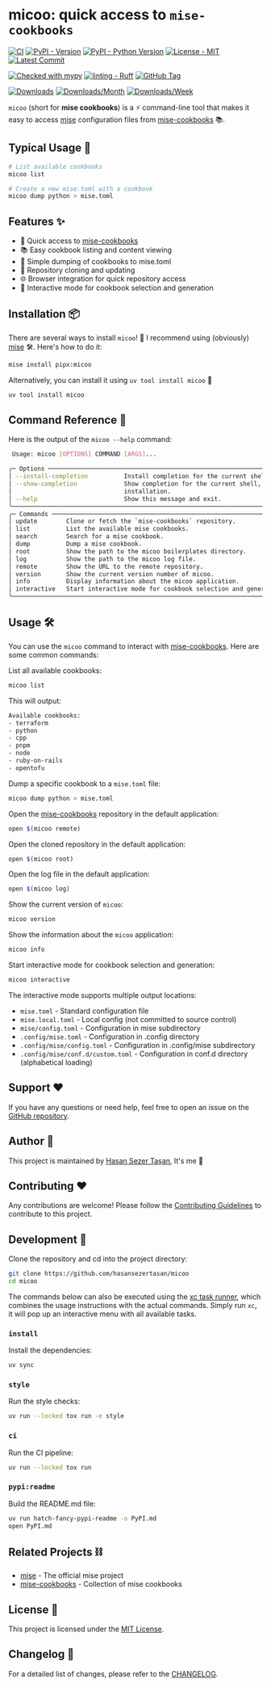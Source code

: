 # micoo: quick access to `mise-cookbooks`

<!-- TODO: Make it work, make it right, make it fast. -->

[![CI](https://github.com/hasansezertasan/micoo/actions/workflows/ci.yml/badge.svg)](https://github.com/hasansezertasan/micoo/actions/workflows/ci.yml)
[![PyPI - Version](https://img.shields.io/pypi/v/micoo.svg)](https://pypi.org/project/micoo)
[![PyPI - Python Version](https://img.shields.io/pypi/pyversions/micoo.svg)](https://pypi.org/project/micoo)
[![License - MIT](https://img.shields.io/github/license/hasansezertasan/micoo.svg)](https://opensource.org/licenses/MIT)
[![Latest Commit](https://img.shields.io/github/last-commit/hasansezertasan/micoo)][micoo]

<!-- [![Coverage](https://codecov.io/gh/hasansezertasan/micoo/graph/badge.svg?token=XXXXXXXXXXX)](https://codecov.io/gh/hasansezertasan/micoo) -->

<!-- [![Coverage](https://img.shields.io/codecov/c/github/hasansezertasan/micoo)](https://codecov.io/gh/hasansezertasan/micoo) -->

<!-- [![Coverage](https://codecov.io/gh/hasansezertasan/micoo/branch/main/graph/badge.svg)](https://codecov.io/gh/hasansezertasan/micoo) -->

[![Checked with mypy](http://www.mypy-lang.org/static/mypy_badge.svg)](http://mypy-lang.org/)
[![linting - Ruff](https://img.shields.io/endpoint?url=https://raw.githubusercontent.com/charliermarsh/ruff/main/assets/badge/v2.json)](https://github.com/astral-sh/ruff)
[![GitHub Tag](https://img.shields.io/github/tag/hasansezertasan/micoo?include_prereleases=&sort=semver&color=black)](https://github.com/hasansezertasan/micoo/releases/)

[![Downloads](https://pepy.tech/badge/micoo)](https://pepy.tech/project/micoo)
[![Downloads/Month](https://pepy.tech/badge/micoo/month)](https://pepy.tech/project/micoo)
[![Downloads/Week](https://pepy.tech/badge/micoo/week)](https://pepy.tech/project/micoo)

`micoo` (short for **mise cookbooks**) is a :zap: command-line tool that makes it easy to access [mise] configuration files from [mise-cookbooks] :books:.

## Typical Usage :rocket:

```sh
# List available cookbooks
micoo list

# Create a new mise.toml with a cookbook
micoo dump python > mise.toml
```

## Features :sparkles:

- 🚀 Quick access to [mise-cookbooks]
- 📚 Easy cookbook listing and content viewing
- 💾 Simple dumping of cookbooks to mise.toml
- 🔄 Repository cloning and updating
- 🌐 Browser integration for quick repository access
- 🎯 Interactive mode for cookbook selection and generation

## Installation :package:

There are several ways to install `micoo`! :rocket: I recommend using (obviously) [mise] :hammer_and_wrench:. Here's how to do it:

```sh
mise install pipx:micoo
```

Alternatively, you can install it using `uv tool install micoo` :jigsaw:

```sh
uv tool install micoo
```

## Command Reference :book:

Here is the output of the `micoo --help` command:

```sh
 Usage: micoo [OPTIONS] COMMAND [ARGS]...

╭─ Options ──────────────────────────────────────────────────────────────────────────────────────────╮
│ --install-completion          Install completion for the current shell.                            │
│ --show-completion             Show completion for the current shell, to copy it or customize the   │
│                               installation.                                                        │
│ --help                        Show this message and exit.                                          │
╰────────────────────────────────────────────────────────────────────────────────────────────────────╯
╭─ Commands ─────────────────────────────────────────────────────────────────────────────────────────╮
│ update        Clone or fetch the `mise-cookbooks` repository.                                      │
│ list          List the available mise cookbooks.                                                   │
│ search        Search for a mise cookbook.                                                          │
│ dump          Dump a mise cookbook.                                                                │
│ root          Show the path to the micoo boilerplates directory.                                   │
│ log           Show the path to the micoo log file.                                                 │
│ remote        Show the URL to the remote repository.                                               │
│ version       Show the current version number of micoo.                                            │
│ info          Display information about the micoo application.                                     │
│ interactive   Start interactive mode for cookbook selection and generation.                        │
╰────────────────────────────────────────────────────────────────────────────────────────────────────╯
```

## Usage :hammer_and_wrench:

You can use the `micoo` command to interact with [mise-cookbooks]. Here are some common commands:

List all available cookbooks:

```sh
micoo list
```

This will output:

```sh
Available cookbooks:
- terraform
- python
- cpp
- pnpm
- node
- ruby-on-rails
- opentofu
```

Dump a specific cookbook to a `mise.toml` file:

```sh
micoo dump python > mise.toml
```

Open the [mise-cookbooks] repository in the default application:

```sh
open $(micoo remote)
```

Open the cloned repository in the default application:

```sh
open $(micoo root)
```

Open the log file in the default application:

```sh
open $(micoo log)
```

Show the current version of `micoo`:

```sh
micoo version
```

Show the information about the `micoo` application:

```sh
micoo info
```

Start interactive mode for cookbook selection and generation:

```sh
micoo interactive
```

The interactive mode supports multiple output locations:

- `mise.toml` - Standard configuration file
- `mise.local.toml` - Local config (not committed to source control)
- `mise/config.toml` - Configuration in mise subdirectory
- `.config/mise.toml` - Configuration in .config directory
- `.config/mise/config.toml` - Configuration in .config/mise subdirectory
- `.config/mise/conf.d/custom.toml` - Configuration in conf.d directory (alphabetical loading)

## Support :heart:

If you have any questions or need help, feel free to open an issue on the [GitHub repository][micoo].

## Author :person_with_crown:

This project is maintained by [Hasan Sezer Taşan][author], It's me :wave:

## Contributing :heart:

Any contributions are welcome! Please follow the [Contributing Guidelines](./CONTRIBUTING.md) to contribute to this project.


<!-- xc-heading -->
## Development :toolbox:

Clone the repository and cd into the project directory:

```sh
git clone https://github.com/hasansezertasan/micoo
cd micoo
```

The commands below can also be executed using the [xc task runner](https://xcfile.dev/), which combines the usage instructions with the actual commands. Simply run `xc`, it will pop up an interactive menu with all available tasks.

### `install`

Install the dependencies:

```sh
uv sync
```

### `style`

Run the style checks:

```sh
uv run --locked tox run -e style
```

### `ci`

Run the CI pipeline:

```sh
uv run --locked tox run
```

### `pypi:readme`

Build the README.md file:

```sh
uv run hatch-fancy-pypi-readme -o PyPI.md
open PyPI.md
```

## Related Projects :chains:

- [mise] - The official mise project
- [mise-cookbooks] - Collection of mise cookbooks

## License :scroll:

This project is licensed under the [MIT License](https://opensource.org/license/MIT).

<!-- Refs -->
[mise-cookbooks]: https://github.com/hasansezertasan/mise-cookbooks
[mise]: https://github.com/jdx/mise
[author]: https://github.com/hasansezertasan
[micoo]: https://github.com/hasansezertasan/micoo

## Changelog :memo:

For a detailed list of changes, please refer to the [CHANGELOG](./CHANGELOG.md).

